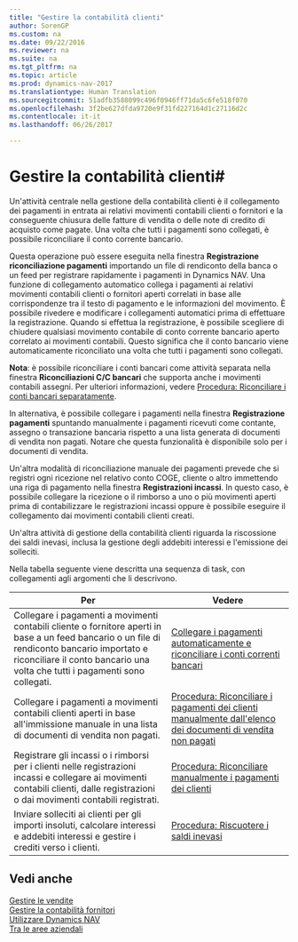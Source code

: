 ```yaml
---
title: "Gestire la contabilità clienti"
author: SorenGP
ms.custom: na
ms.date: 09/22/2016
ms.reviewer: na
ms.suite: na
ms.tgt_pltfrm: na
ms.topic: article
ms.prod: dynamics-nav-2017
ms.translationtype: Human Translation
ms.sourcegitcommit: 51adfb3588099c496f0946ff71da5c6fe518f070
ms.openlocfilehash: 3f2be627dfda9720e9f31fd227164d1c27116d2c
ms.contentlocale: it-it
ms.lasthandoff: 06/26/2017

---
```


# <a name="manage-receivables"></a>Gestire la contabilità clienti#
Un'attività centrale nella gestione della contabilità clienti è il collegamento dei pagamenti in entrata ai relativi movimenti contabili clienti o fornitori e la conseguente chiusura delle fatture di vendita o delle note di credito di acquisto come pagate. Una volta che tutti i pagamenti sono collegati, è possibile riconciliare il conto corrente bancario.  

Questa operazione può essere eseguita nella finestra **Registrazione riconciliazione pagamenti** importando un file di rendiconto della banca o un feed per registrare rapidamente i pagamenti in Dynamics NAV. Una funzione di collegamento automatico collega i pagamenti ai relativi movimenti contabili clienti o fornitori aperti correlati in base alle corrispondenze tra il testo di pagamento e le informazioni del movimento. È possibile rivedere e modificare i collegamenti automatici prima di effettuare la registrazione. Quando si effettua la registrazione, è possibile scegliere di chiudere qualsiasi movimento contabile di conto corrente bancario aperto correlato ai movimenti contabili. Questo significa che il conto bancario viene automaticamente riconciliato una volta che tutti i pagamenti sono collegati.

**Nota**: è possibile riconciliare i conti bancari come attività separata nella finestra **Riconciliazioni C/C bancari** che supporta anche i movimenti contabili assegni. Per ulteriori informazioni, vedere [Procedura: Riconciliare i conti bancari separatamente](bank-how-reconcile-bank-accounts-separately.md).

In alternativa, è possibile collegare i pagamenti nella finestra **Registrazione pagamenti** spuntando manualmente i pagamenti ricevuti come contante, assegno o transazione bancaria rispetto a una lista generata di documenti di vendita non pagati. Notare che questa funzionalità è disponibile solo per i documenti di vendita.

Un'altra modalità di riconciliazione manuale dei pagamenti prevede che si registri ogni ricezione nel relativo conto COGE, cliente o altro immettendo una riga di pagamento nella finestra **Registrazioni incassi**. In questo caso, è possibile collegare la ricezione o il rimborso a uno o più movimenti aperti prima di contabilizzare le registrazioni incassi oppure è possibile eseguire il collegamento dai movimenti contabili clienti creati.

Un'altra attività di gestione della contabilità clienti riguarda la riscossione dei saldi inevasi, inclusa la gestione degli addebiti interessi e l'emissione dei solleciti.

Nella tabella seguente viene descritta una sequenza di task, con collegamenti agli argomenti che li descrivono.

|Per |Vedere |
|---|----|
|Collegare i pagamenti a movimenti contabili cliente o fornitore aperti in base a un feed bancario o un file di rendiconto bancario importato e riconciliare il conto bancario una volta che tutti i pagamenti sono collegati.|[Collegare i pagamenti automaticamente e riconciliare i conti correnti bancari](receivables-apply-payments-auto-reconcile-bank-accounts.md)|
|Collegare i pagamenti a movimenti contabili clienti aperti in base all'immissione manuale in una lista di documenti di vendita non pagati. | [Procedura: Riconciliare i pagamenti dei clienti manualmente dall'elenco dei documenti di vendita non pagati](receivables-how-reconcile-customer-payments-list-unpaid-sales-documents.md)|
|Registrare gli incassi o i rimborsi per i clienti nelle registrazioni incassi e collegare ai movimenti contabili clienti, dalle registrazioni o dai movimenti contabili registrati. | [Procedura: Riconciliare manualmente i pagamenti dei clienti](receivables-how-apply-sales-transactions-manually.md) |
|Inviare solleciti ai clienti per gli importi insoluti, calcolare interessi e addebiti interessi e gestire i crediti verso i clienti. | [Procedura: Riscuotere i saldi inevasi](receivables-collect-outstanding-balances.md) |

## <a name="see-also"></a>Vedi anche
[Gestire le vendite](sales-manage-sales.md)  
[Gestire la contabilità fornitori](payables-manage-payables.md)  
[Utilizzare Dynamics NAV](ui-work-product.md)  
[Tra le aree aziendali](ui-across-business-areas.md)

